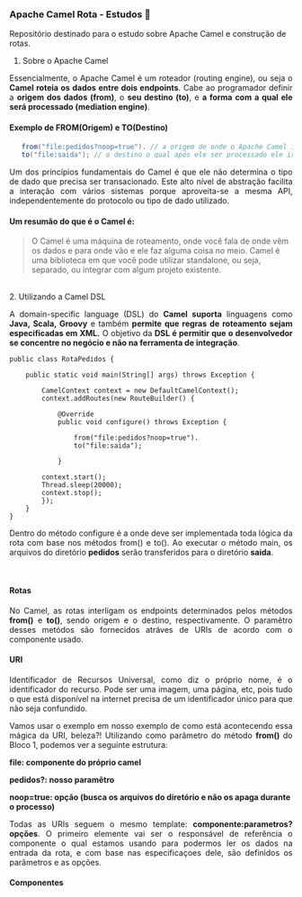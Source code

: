 ### Apache Camel Rota - Estudos 🐪

Repositório destinado para o estudo sobre Apache Camel e construção de rotas.
</br>

1. Sobre o Apache Camel
<p align="justify">Essencialmente, o Apache Camel é um roteador (routing engine), ou seja o <b>Camel roteia os dados entre dois endpoints</b>. Cabe ao programador definir a <b>origem dos dados (from)</b>, o <b>seu destino (to)</b>, e <b>a forma com a qual ele será processado (mediation engine)</b>.</p>

#### Exemplo de FROM(Origem) e TO(Destino)

 ```java   				
    from("file:pedidos?noop=true"). // a origem de onde o Apache Camel irá buscar os dados
    to("file:saida"); // o destino o qual após ele ser processado ele irá nos dar a saída, neste caso, estou fazendo uma transferência de arquivo. 									                      
```

<p align="justify">Um dos princípios fundamentais do Camel é que ele não determina o tipo de dado que precisa ser transacionado. Este alto nível de abstração facilita a interação com vários sistemas porque aproveita-se a mesma API, independentemente do protocolo ou tipo de dado utilizado.</p>

#### Um resumão do que é o Camel é:

> O Camel é uma máquina de roteamento, onde você fala de onde vêm os dados e para onde vão e ele faz alguma coisa no meio. Camel é uma biblioteca em que você pode utilizar standalone, ou seja, separado, ou integrar com algum projeto existente.
</br>
    2. Utilizando a Camel DSL
<p align="justify">A domain-specific language (DSL) do <b>Camel suporta</b> linguagens como <b>Java, Scala, Groovy</b> e também <b>permite que regras de roteamento sejam especificadas em XML.</b> O objetivo da <b>DSL é permitir que o desenvolvedor se concentre no negócio e não na ferramenta de integração</b>.</p>

    public class RotaPedidos {
    
    	public static void main(String[] args) throws Exception {
    
    		CamelContext context = new DefaultCamelContext();
    		context.addRoutes(new RouteBuilder() {
    
    			@Override
    			public void configure() throws Exception {
    				
    				from("file:pedidos?noop=true").
    				to("file:saida");
    				
    			}
                
    		context.start();
    		Thread.sleep(20000);
    		context.stop();
    		});
    	}	
    }

<p align="justify">Dentro do método configure é a onde deve ser implementada toda lógica da rota com base nos métodos from() e to(). Ao executar o método main, os arquivos do diretório <b>pedidos</b> serão transferidos para o diretório <b>saida</b>.</p>
</br>

#### Rotas
<p align="justify">No Camel, as rotas interligam os endpoints determinados pelos métodos <b>from()</b> e <b>to()</b>, sendo origem e o destino, respectivamente. O paramêtro desses metódos são fornecidos atráves de URIs de acordo com o componente usado.</p>

#### URI
<p align="justify">Identificador de Recursos Universal, como diz o próprio nome, é o identificador do recurso. Pode ser uma imagem, uma página, etc, pois tudo o que está disponível na internet precisa de um identificador único para que não seja confundido.</p>

<p align="justify">Vamos usar o exemplo em nosso exemplo de como está acontecendo essa mágica da URI, beleza?! Utilizando como parâmetro do método <b>from()</b> do Bloco 1, podemos ver a seguinte estrutura:</p>

<strong>file: componente do próprio camel</strong> 

<strong>pedidos?: nosso paramêtro</strong> 

<strong>noop=true: opção (busca os arquivos do diretório e não os apaga durante o processo)</strong> 

<p align="justify">Todas as URIs seguem o mesmo template: <b>componente:parametros?opções</b>. O primeiro elemente vai ser o responsável de referência o componente o qual estamos usando para podermos ler os dados na entrada da rota, e com base nas especificaçoes dele, são definidos os parâmetros e as opções.</p>


#### Componentes
